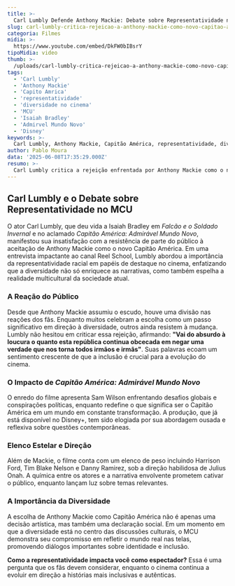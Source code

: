 ```yaml
---
title: >-
  Carl Lumbly Defende Anthony Mackie: Debate sobre Representatividade no MCU
slug: carl-lumbly-critica-rejeicao-a-anthony-mackie-como-novo-capitao-america
categoria: Filmes
midia: >-
  https://www.youtube.com/embed/DkFW0bIBsrY
tipoMidia: video
thumb: >-
  /uploads/carl-lumbly-critica-rejeicao-a-anthony-mackie-como-novo-capitao-america-preview.jpg
tags:
  - 'Carl Lumbly'
  - 'Anthony Mackie'
  - 'Capito Amrica'
  - 'representatividade'
  - 'diversidade no cinema'
  - 'MCU'
  - 'Isaiah Bradley'
  - 'Admirvel Mundo Novo'
  - 'Disney'
keywords: >-
  Carl Lumbly, Anthony Mackie, Capitão América, representatividade, diversidade no cinema, MCU, Isaiah Bradley, Admirável Mundo Novo, Disney+
author: Pablo Moura
data: '2025-06-08T17:35:29.000Z'
resumo: >-
  Carl Lumbly critica a rejeição enfrentada por Anthony Mackie como o novo Capitão América, destacando a importância da representatividade. A discussão reflete questões mais amplas sobre diversidade no cinema.
---
```


## Carl Lumbly e o Debate sobre Representatividade no MCU

O ator Carl Lumbly, que deu vida a Isaiah Bradley em _Falcão e o Soldado Invernal_ e no aclamado _Capitão América: Admirável Mundo Novo_, manifestou sua insatisfação com a resistência de parte do público à aceitação de Anthony Mackie como o novo Capitão América. Em uma entrevista impactante ao canal Reel School, Lumbly abordou a importância da representatividade racial em papéis de destaque no cinema, enfatizando que a diversidade não só enriquece as narrativas, como também espelha a realidade multicultural da sociedade atual.

### A Reação do Público

Desde que Anthony Mackie assumiu o escudo, houve uma divisão nas reações dos fãs. Enquanto muitos celebram a escolha como um passo significativo em direção à diversidade, outros ainda resistem à mudança. Lumbly não hesitou em criticar essa rejeição, afirmando: **"Vai do absurdo à loucura o quanto esta república continua obcecada em negar uma verdade que nos torna todos irmãos e irmãs"**. Suas palavras ecoam um sentimento crescente de que a inclusão é crucial para a evolução do cinema.

### O Impacto de _Capitão América: Admirável Mundo Novo_

O enredo do filme apresenta Sam Wilson enfrentando desafios globais e conspirações políticas, enquanto redefine o que significa ser o Capitão América em um mundo em constante transformação. A produção, que já está disponível no Disney+, tem sido elogiada por sua abordagem ousada e reflexiva sobre questões contemporâneas.

### Elenco Estelar e Direção

Além de Mackie, o filme conta com um elenco de peso incluindo Harrison Ford, Tim Blake Nelson e Danny Ramirez, sob a direção habilidosa de Julius Onah. A química entre os atores e a narrativa envolvente prometem cativar o público, enquanto lançam luz sobre temas relevantes.

### A Importância da Diversidade

A escolha de Anthony Mackie como Capitão América não é apenas uma decisão artística, mas também uma declaração social. Em um momento em que a diversidade está no centro das discussões culturais, o MCU demonstra seu compromisso em refletir o mundo real nas telas, promovendo diálogos importantes sobre identidade e inclusão.

**Como a representatividade impacta você como espectador?** Essa é uma pergunta que os fãs devem considerar, enquanto o cinema continua a evoluir em direção a histórias mais inclusivas e autênticas.
